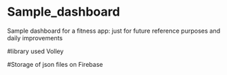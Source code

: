 # Sample_dashboard
Sample dashboard for a fitness app: just for future reference purposes and daily improvements

#library used
Volley

#Storage of json files on Firebase
